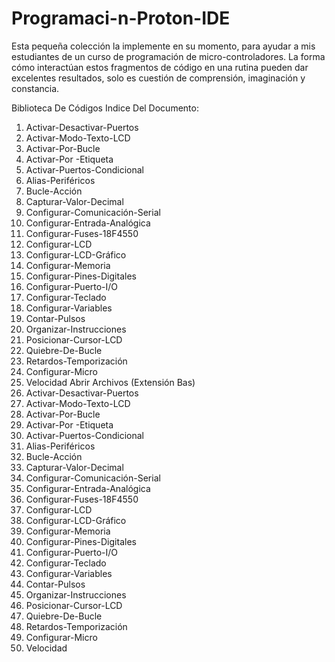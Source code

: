 # Programaci-n-Proton-IDE
Esta pequeña colección la implemente en su momento, para ayudar a mis estudiantes de un curso de programación de micro-controladores. La forma cómo interactúan estos fragmentos de código en una rutina pueden dar excelentes resultados, solo es cuestión de comprensión, imaginación y constancia.

Biblioteca De Códigos
Indice Del Documento:
1. Activar-Desactivar-Puertos
2. Activar-Modo-Texto-LCD
3. Activar-Por-Bucle
4. Activar-Por -Etiqueta
5. Activar-Puertos-Condicional
6. Alias-Periféricos
7. Bucle-Acción
8. Capturar-Valor-Decimal
9. Configurar-Comunicación-Serial
10. Configurar-Entrada-Analógica
11. Configurar-Fuses-18F4550
12. Configurar-LCD
13. Configurar-LCD-Gráfico
14. Configurar-Memoria
15. Configurar-Pines-Digitales
16. Configurar-Puerto-I/O
17. Configurar-Teclado
18. Configurar-Variables
19. Contar-Pulsos
20. Organizar-Instrucciones
21. Posicionar-Cursor-LCD
22. Quiebre-De-Bucle
23. Retardos-Temporización
24. Configurar-Micro
25. Velocidad
Abrir Archivos (Extensión Bas)
1. Activar-Desactivar-Puertos
2. Activar-Modo-Texto-LCD
3. Activar-Por-Bucle
4. Activar-Por -Etiqueta
5. Activar-Puertos-Condicional
6. Alias-Periféricos
7. Bucle-Acción
8. Capturar-Valor-Decimal
9. Configurar-Comunicación-Serial
10. Configurar-Entrada-Analógica
11. Configurar-Fuses-18F4550
12. Configurar-LCD
13. Configurar-LCD-Gráfico
14. Configurar-Memoria
15. Configurar-Pines-Digitales
16. Configurar-Puerto-I/O
17. Configurar-Teclado
18. Configurar-Variables
19. Contar-Pulsos
20. Organizar-Instrucciones
21. Posicionar-Cursor-LCD
22. Quiebre-De-Bucle
23. Retardos-Temporización
24. Configurar-Micro
25. Velocidad
